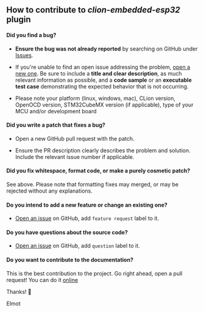 ## How to contribute to *clion-embedded-esp32* plugin

#### **Did you find a bug?**

* **Ensure the bug was not already reported** by searching on GitHub under [Issues](https://github.com/daniel-sullivan/clion-embedded-esp32/issues).

* If you're unable to find an open issue addressing the problem, [open a new one](https://github.com/daniel-sullivan/clion-embedded-esp32/issues/new). Be sure to include a **title and clear description**, as much relevant information as possible, and a **code sample** or an **executable test case** demonstrating the expected behavior that is not occurring.

* Please note your platform (linux, windows, mac), CLion version, OpenOCD version, STM32CubeMX version (if applicable), type of your MCU and/or development board 

#### **Did you write a patch that fixes a bug?**

* Open a new GitHub pull request with the patch.

* Ensure the PR description clearly describes the problem and solution. Include the relevant issue number if applicable.

#### **Did you fix whitespace, format code, or make a purely cosmetic patch?**

See above. Please note that formatting fixes may merged, or may be rejected without any explanations. 

#### **Do you intend to add a new feature or change an existing one?**

* [Open an issue](https://github.com/daniel-sullivan/clion-embedded-esp32/issues/new) on GitHub, add `feature request` label to it.

#### **Do you have questions about the source code?**

* [Open an issue](https://github.com/daniel-sullivan/clion-embedded-esp32/issues/new) on GitHub, add `question` label to it.

#### **Do you want to contribute to the documentation?**

This is the best contribution to the project. Go right ahead, open a pull request! You can do it [online](https://help.github.com/articles/editing-files-in-another-user-s-repository/)

Thanks! :heartbeat: 

Elmot
